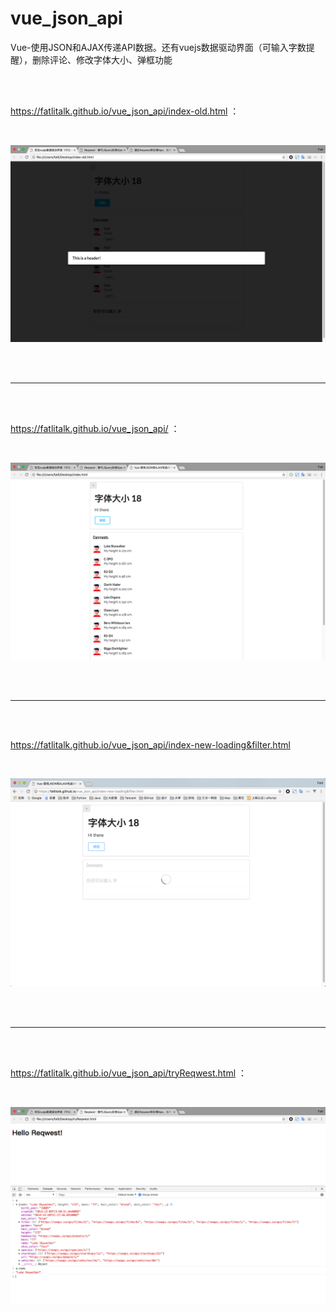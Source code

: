 # vue_json_api
Vue-使用JSON和AJAX传递API数据。还有vuejs数据驱动界面（可输入字数提醒），删除评论、修改字体大小、弹框功能

<br>
<br>

https://fatlitalk.github.io/vue_json_api/index-old.html ：

<br>

![实现vuejs数据驱动界面等功能](https://raw.githubusercontent.com/FatliTalk/vue_json_api/gh-pages/images/01.png)

<br>
<br>

---





<br>
<br>

https://fatlitalk.github.io/vue_json_api/ ：

<br>

![Vue-使用JSON和AJAX传递API数据](https://raw.githubusercontent.com/FatliTalk/vue_json_api/gh-pages/images/03.png)

<br>
<br>

---




<br>
<br>

https://fatlitalk.github.io/vue_json_api/index-new-loading&filter.html 

<br>

![Vue-使用JSON和AJAX传递API数据+loading&filter](https://github.com/FatliTalk/vue_json_api/blob/gh-pages/images/4-loading&filter.png?raw=true)

<br>
<br>

---

<br>
<br>

https://fatlitalk.github.io/vue_json_api/tryReqwest.html ：

<br>

![Reqwest：替代JQuery处理Ajax](https://raw.githubusercontent.com/FatliTalk/vue_json_api/gh-pages/images/02.png)

